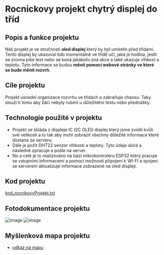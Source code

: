 # Rocnickovy projekt chytrý displej do tříd

## Popis a funkce projektu
Náš projekt je ve stručnosti **oled displej** který by byl umístěn před třídami. Tento displej by ukazoval kdo momentálně ve třídě učí, jaká je hodina, jestli se zrovna píše test nebo se koná jakákoliv jiná akce a také ukazuje vlhkost a teplotu. Tyto informace se budou **měnit pomocí webové stránky ve které se bude měnit rozvrh**.

## Cíle projektu
Projekt usnadní organizace rozvrhu ve třídách a zabraňuje chaosu. Taky slouží k tomu aby žáci nebyly rušeni u důležitého testu nebo přednášky.

## Technologie použité v projektu 
 - Projekt se skláda z displeje IC I2C OLED displej který jsme zvolili kvůli své velikosti a to tak aby mohl zobrazit všechny důležité informace které dostane ze serveru.
 - Dále je požit DHT22 senzor vlhkosti a teploty. Tyto údaje sbírá a následně zpracuje a pošle na server.
 - No a celé je to realizováno na bázi mikrokontroleru ESP32 ktérý pracuje se vstupními informacemi a pomocí možnosti připojení k WI-FI a spojení se serverem aktualizuje informace zobrazené na oled displeji.

## Kod projektu 
[kod_rocnikovyProjekt.txt](https://github.com/tejdis/Ro-n-kov-projekt-Buchta-Bod-r-/files/15286696/kod_rocnikovyProjekt.txt)

## Fotodokumentace projektu 
![image](https://github.com/tejdis/Ro-n-kov-projekt-Buchta-Bod-r-/assets/167974463/028dd2a5-6b17-432c-ad90-524cbe6f6994)
![image](https://github.com/tejdis/Ro-n-kov-projekt-Buchta-Bod-r-/assets/167974463/c8ff4b43-0f34-450a-a287-57df68c956d5)

## Myšlenková mapa projektu
- [odkaz na mapu](https://coggle.it/diagram/ZhYxdkyPtrFOtp73/t/%C5%A1koln%C3%AD-info-displej-do-t%C5%99%C3%ADd/49d55cb177ad203f6c6adf9fdd57f5cd9e96b59f15670b15d22ea9015311e86d)
